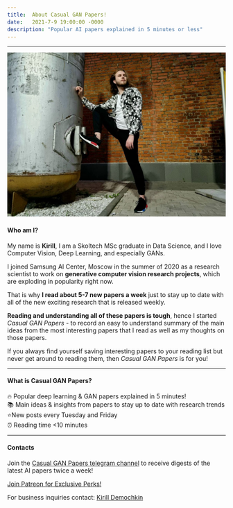 ```yaml
---
title:  About Casual GAN Papers!
date:   2021-7-9 19:00:00 -0000
description: "Popular AI papers explained in 5 minutes or less"
---
```


***

![Kirill](/assets/images/kirill.jpg)

#### Who am I?

My name is **Kirill**, I am a Skoltech MSc graduate in Data Science, and I love Computer Vision, Deep Learning, and especially GANs.

I joined Samsung AI Center, Moscow in the summer of 2020 as a research scientist to work on **generative computer vision research projects**, which are exploding in popularity right now.

That is why **I read about 5-7 new papers a week** just to stay up to date with all of the new exciting research that is released weekly. 

**Reading and understanding all of these papers is tough**, hence I started *Casual GAN Papers* - to record an easy to understand summary of the main ideas from the most interesting papers that I read as well as my thoughts on those papers.

If you always find yourself saving interesting papers to your reading list but never get around to reading them, then *Casual GAN Papers* is for you!

***

#### What is Casual GAN Papers?

🔥 Popular deep learning & GAN papers explained in 5 minutes!  
📚 Main ideas & insights from papers to stay up to date with research trends   
⭐️New posts every Tuesday and Friday  
⏰ Reading time <10 minutes  

***

#### Contacts

Join the [Casual GAN Papers telegram channel](https://t.me/joinchat/KeutnzlvetRkZGZi)
to receive digests of the latest AI papers twice a week!

<a href="https://www.patreon.com/bePatron?u=53448948" data-patreon-widget-type="become-patron-button">Join Patreon for Exclusive Perks!</a><script async src="https://c6.patreon.com/becomePatronButton.bundle.js"></script>

For business inquiries contact: [Kirill Demochkin](mailto:kdemochkin@gmail.com)
